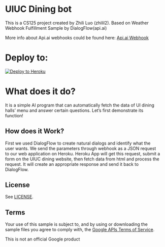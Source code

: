 # UIUC Dining bot 

This is a CS125 project created by Zhili Luo (zhilil2).
Based on Weather Webhook Fulfillment Sample by DialogFlow(api.ai)

More info about Api.ai webhooks could be found here:
[Api.ai Webhook](https://docs.api.ai/docs/webhook)

# Deploy to:
[![Deploy to Heroku](https://www.herokucdn.com/deploy/button.svg)](https://heroku.com/deploy)

# What does it do?
It is a simple AI program that can
automatically fetch the data of UI dining halls’ menu and
answer certain questions. Let’s first demonstrate its
function!

## How does it Work?
First we used DialogFlow to create natural dialogs and identify what the user wants. We send the parameters through webhook as a JSON request to our web application on Heroku. Heroku App will get this request, submit a form on the UIUC dining website, then fetch data from html and process the request. It will create an appropriate response and send it back to DialogFlow.

## License
See [LICENSE](LICENSE).

## Terms
Your use of this sample is subject to, and by using or downloading the sample files you agree to comply with, the [Google APIs Terms of Service](https://developers.google.com/terms/).

This is not an official Google product
